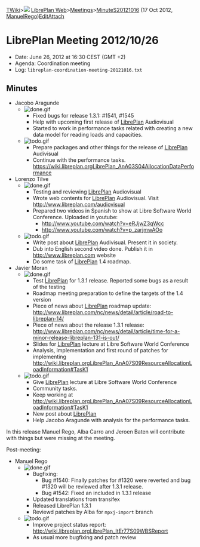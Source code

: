 [TWiki](Main_WebHome)&gt;![](/twiki/pub/TWiki/TWikiDocGraphics/web-bg-small.gif) [LibrePlan Web](LibrePlan_WebHome)&gt;[Meetings](LibrePlan_Meetings)&gt;[MinuteS20121016](LibrePlan_MinuteS20121016 "Topic revision: 2 (17 Oct 2012 - 07:28:26)") (17 Oct 2012, [ManuelRego](Main_ManuelRego))[Edit](LibrePlan_MinuteS20121016?t=1520343721 "Edit this topic text")[Attach](/twiki/bin/attach/LibrePlan/MinuteS20121016 "Attach an image or document to this topic")  

 LibrePlan Meeting 2012/10/26
=============================

-   Date: June 26, 2012 at 16:30 CEST (GMT +2)
-   Agenda: Coordination meeting
-   Log: `libreplan-coordination-meeting-20121016.txt`

 Minutes
--------

-   Jacobo Aragunde
    -   ![done.gif](/twiki/pub/TWiki/TWikiDocGraphics/done.gif)
        -   Fixed bugs for release 1.3.1: \#1541, \#1545
        -   Help with upcoming first release of [LibrePlan](LibrePlan_LibrePlan) Audiovisual
        -   Started to work in performance tasks related with creating a new data model for reading loads and capacities.
    -   ![todo.gif](/twiki/pub/TWiki/TWikiDocGraphics/todo.gif)
        -   Prepare packages and other things for the release of [LibrePlan](LibrePlan_LibrePlan) Audivisual
        -   Continue with the performance tasks. <https://wiki.libreplan.orgLibrePlan_AnA03S04AllocationDataPerformance>
-   Lorenzo Tilve
    -   ![done.gif](/twiki/pub/TWiki/TWikiDocGraphics/done.gif)
        -   Testing and reviewing [LibrePlan](LibrePlan_LibrePlan) Audiovisual
        -   Wrote web contents for [LibrePlan](LibrePlan_LibrePlan) Audiovisual. Visit <http://www.libreplan.com/audiovisual>
        -   Prepared two videos in Spanish to show at Libre Software World Conference. Uploaded in youtube:
            -   <http://www.youtube.com/watch?v=eRJjwZ3qWcc>
            -   <http://www.youtube.com/watch?v=p_zarjmwAOo>
    -   ![todo.gif](/twiki/pub/TWiki/TWikiDocGraphics/todo.gif)
        -   Write post about [LibrePlan](LibrePlan_LibrePlan) Audivisual. Present it in society.
        -   Dub into English second video done. Publish it in <http://www.libreplan.com> website
        -   Do some task of [LibrePlan](LibrePlan_LibrePlan) 1.4 roadmap.
-   Javier Moran
    -   ![done.gif](/twiki/pub/TWiki/TWikiDocGraphics/done.gif)
        -   Test [LibrePlan](LibrePlan_LibrePlan) for 1.3.1 release. Reported some bugs as a result of the testing
        -   Roadmap meeting preparation to define the targets of the 1.4 version
        -   Piece of news about [LibrePlan](LibrePlan_LibrePlan) roadmap update: <http://www.libreplan.com/nc/news/detail/article/road-to-libreplan-14/>
        -   Piece of news about the release 1.3.1 release: <http://www.libreplan.com/nc/news/detail/article/time-for-a-minor-release-libreplan-131-is-out/>
        -   Slides for [LibrePlan](LibrePlan_LibrePlan) lecture at Libre Software World Conference
        -   Analysis, implementation and first round of patches for implementing <http://wiki.libreplan.orgLibrePlan_AnA07S09ResourceAllocationLoadInformation#TasK1>
    -   ![todo.gif](/twiki/pub/TWiki/TWikiDocGraphics/todo.gif)
        -   Give [LibrePlan](LibrePlan_LibrePlan) lecture at Libre Software World Conference
        -   Community tasks.
        -   Keep working at <http://wiki.libreplan.orgLibrePlan_AnA07S09ResourceAllocationLoadInformation#TasK1>
        -   New post about [LibrePlan](LibrePlan_LibrePlan)
        -   Help Jacobo Aragunde with analysis for the performance tasks.

In this release Manuel Rego, Alba Carro and Jeroen Baten will contribute with things but were missing at the meeting.

Post-meeting:

-   Manuel Rego
    -   ![done.gif](/twiki/pub/TWiki/TWikiDocGraphics/done.gif)
        -   Bugfixing:
            -   Bug \#1540: Finally patches for \#1320 were reverted and bug \#1320 will be reviewed after 1.3.1 release.
            -   Bug \#1542: Fixed an included in 1.3.1 release
        -   Updated translations from transifex
        -   Released LibrePlan 1.3.1
        -   Reviewd patches by Alba for `mpxj-import` branch
    -   ![todo.gif](/twiki/pub/TWiki/TWikiDocGraphics/todo.gif)
        -   Improve project status report: <http://wiki.libreplan.orgLibrePlan_ItEr77S09WBSReport>
        -   As usual more bugfixing and patch review
